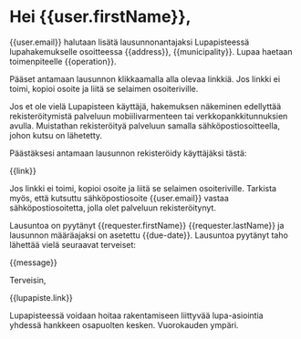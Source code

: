 # Hei {{user.firstName}},

{{user.email}} halutaan lisätä lausunnonantajaksi Lupapisteessä lupahakemukselle osoitteessa
{{address}}, {{municipality}}. Lupaa haetaan toimenpiteelle
{{operation}}.

Pääset antamaan lausunnon klikkaamalla alla olevaa linkkiä. Jos linkki
ei toimi, kopioi osoite ja liitä se selaimen
osoiteriville.

Jos et ole vielä Lupapisteen käyttäjä, hakemuksen näkeminen edellyttää
rekisteröitymistä palveluun mobiilivarmenteen tai
verkkopankkitunnuksien avulla. Muistathan rekisteröityä palveluun
samalla sähköpostiosoitteella, johon kutsu on lähetetty.

Päästäksesi antamaan lausunnon rekisteröidy käyttäjäksi tästä:

{{link}}

Jos linkki ei toimi, kopioi osoite ja liitä se selaimen
osoiteriville. Tarkista myös, että kutsuttu sähköpostiosoite
{{user.email}} vastaa sähköpostiosoitetta, jolla olet palveluun
rekisteröitynyt.

Lausuntoa on pyytänyt {{requester.firstName}} {{requester.lastName}}
ja lausunnon määräajaksi on asetettu {{due-date}}. Lausuntoa
pyytänyt taho lähettää vielä seuraavat terveiset:

{{message}}

Terveisin,

{{lupapiste.link}}

Lupapisteessä voidaan hoitaa rakentamiseen liittyvää
lupa-asiointia yhdessä hankkeen osapuolten kesken. Vuorokauden ympäri.
